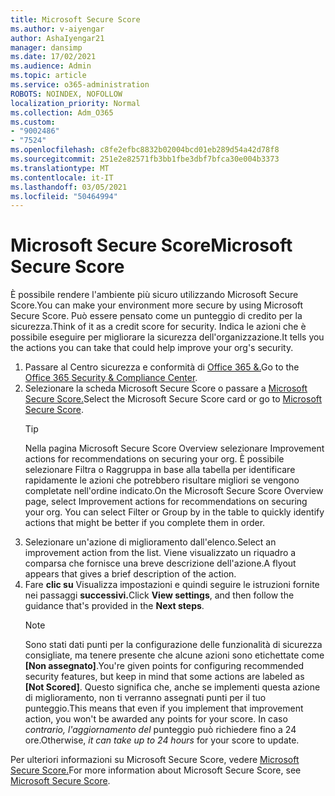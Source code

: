 ```yaml
---
title: Microsoft Secure Score
ms.author: v-aiyengar
author: AshaIyengar21
manager: dansimp
ms.date: 17/02/2021
ms.audience: Admin
ms.topic: article
ms.service: o365-administration
ROBOTS: NOINDEX, NOFOLLOW
localization_priority: Normal
ms.collection: Adm_O365
ms.custom:
- "9002486"
- "7524"
ms.openlocfilehash: c8fe2efbc8832b02004bcd01eb289d54a42d78f8
ms.sourcegitcommit: 251e2e82571fb3bb1fbe3dbf7bfca30e004b3373
ms.translationtype: MT
ms.contentlocale: it-IT
ms.lasthandoff: 03/05/2021
ms.locfileid: "50464994"
---
```

# <a name="microsoft-secure-score"></a><span data-ttu-id="bdc7b-102">Microsoft Secure Score</span><span class="sxs-lookup"><span data-stu-id="bdc7b-102">Microsoft Secure Score</span></span>

<span data-ttu-id="bdc7b-103">È possibile rendere l'ambiente più sicuro utilizzando Microsoft Secure Score.</span><span class="sxs-lookup"><span data-stu-id="bdc7b-103">You can make your environment more secure by using Microsoft Secure Score.</span></span> <span data-ttu-id="bdc7b-104">Può essere pensato come un punteggio di credito per la sicurezza.</span><span class="sxs-lookup"><span data-stu-id="bdc7b-104">Think of it as a credit score for security.</span></span> <span data-ttu-id="bdc7b-105">Indica le azioni che è possibile eseguire per migliorare la sicurezza dell'organizzazione.</span><span class="sxs-lookup"><span data-stu-id="bdc7b-105">It tells you the actions you can take that could help improve your org's security.</span></span>

1. <span data-ttu-id="bdc7b-106">Passare al Centro sicurezza e conformità di [Office 365 &.](https://go.microsoft.com/fwlink/p/?linkid=2077143)</span><span class="sxs-lookup"><span data-stu-id="bdc7b-106">Go to the [Office 365 Security & Compliance Center](https://go.microsoft.com/fwlink/p/?linkid=2077143).</span></span>
1. <span data-ttu-id="bdc7b-107">Selezionare la scheda Microsoft Secure Score o passare a [Microsoft Secure Score.](https://go.microsoft.com/fwlink/?linkid=2099589)</span><span class="sxs-lookup"><span data-stu-id="bdc7b-107">Select the Microsoft Secure Score card or go to [Microsoft Secure Score](https://go.microsoft.com/fwlink/?linkid=2099589).</span></span>
    > [!TIP]
    >  <span data-ttu-id="bdc7b-108">Nella pagina Microsoft Secure Score Overview selezionare Improvement actions for recommendations on securing your org. È possibile selezionare Filtra o Raggruppa in base alla tabella per identificare rapidamente le azioni che potrebbero risultare migliori se vengono completate nell'ordine indicato.</span><span class="sxs-lookup"><span data-stu-id="bdc7b-108">On the Microsoft Secure Score Overview page, select Improvement actions for recommendations on securing your org. You can select Filter or Group by in the table to quickly identify actions that might be better if you complete them in order.</span></span>
1. <span data-ttu-id="bdc7b-109">Selezionare un'azione di miglioramento dall'elenco.</span><span class="sxs-lookup"><span data-stu-id="bdc7b-109">Select an improvement action from the list.</span></span> <span data-ttu-id="bdc7b-110">Viene visualizzato un riquadro a comparsa che fornisce una breve descrizione dell'azione.</span><span class="sxs-lookup"><span data-stu-id="bdc7b-110">A flyout appears that gives a brief description of the action.</span></span>
1. <span data-ttu-id="bdc7b-111">Fare **clic su** Visualizza impostazioni e quindi seguire le istruzioni fornite nei passaggi **successivi.**</span><span class="sxs-lookup"><span data-stu-id="bdc7b-111">Click **View settings**, and then follow the guidance that's provided in the **Next steps**.</span></span>
    > [!NOTE]
    > <span data-ttu-id="bdc7b-112">Sono stati dati punti per la configurazione delle funzionalità di sicurezza consigliate, ma tenere presente che alcune azioni sono etichettate come **[Non assegnato]**.</span><span class="sxs-lookup"><span data-stu-id="bdc7b-112">You're given points for configuring recommended security features, but keep in mind that some actions are labeled as **[Not Scored]**.</span></span> <span data-ttu-id="bdc7b-113">Questo significa che, anche se implementi questa azione di miglioramento, non ti verranno assegnati punti per il tuo punteggio.</span><span class="sxs-lookup"><span data-stu-id="bdc7b-113">This means that even if you implement that improvement action, you won't be awarded any points for your score.</span></span> <span data-ttu-id="bdc7b-114">In caso *contrario, l'aggiornamento del* punteggio può richiedere fino a 24 ore.</span><span class="sxs-lookup"><span data-stu-id="bdc7b-114">Otherwise, *it can take up to 24 hours* for your score to update.</span></span>

<span data-ttu-id="bdc7b-115">Per ulteriori informazioni su Microsoft Secure Score, vedere [Microsoft Secure Score.](https://go.microsoft.com/fwlink/?linkid=2103077)</span><span class="sxs-lookup"><span data-stu-id="bdc7b-115">For more information about Microsoft Secure Score, see [Microsoft Secure Score](https://go.microsoft.com/fwlink/?linkid=2103077).</span></span>